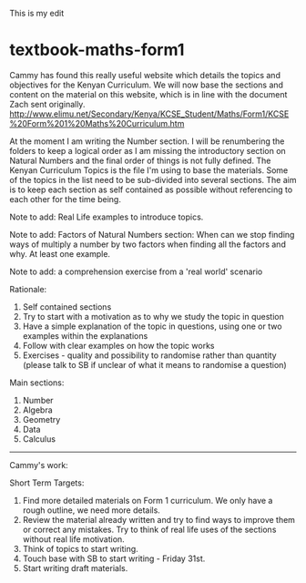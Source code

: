 This is my edit

# textbook-maths-form1

Cammy has found this really useful website which details the topics and objectives for the Kenyan Curriculum. We will now base the sections and content on the material on this website, which is in line with the document Zach sent originally. http://www.elimu.net/Secondary/Kenya/KCSE_Student/Maths/Form1/KCSE%20Form%201%20Maths%20Curriculum.htm

At the moment I am writing the Number section. I will be renumbering the folders to keep a logical order as I am missing the introductory section on Natural Numbers and the final order of things is not fully defined.
The Kenyan Curriculum Topics is the file I'm using to base the materials. Some of the topics in the list need to be sub-divided into several sections.
The aim is to keep each section as self contained as possible without referencing to each other for the time being.

Note to add: Real Life examples to introduce topics. 

Note to add: Factors of Natural Numbers section: When can we stop finding ways of multiply a number by two factors when finding all the factors and why. At least one example.

Note to add: a comprehension exercise from a 'real world' scenario


Rationale:

1. Self contained sections
2. Try to start with a motivation as to why we study the topic in question
3. Have a simple explanation of the topic in questions, using one or two examples within the explanations
4. Follow with clear examples on how the topic works
5. Exercises - quality and possibility to randomise rather than quantity (please talk to SB if unclear of what it means to randomise a question)


Main sections:
1. Number
2. Algebra
3. Geometry
4. Data
5. Calculus

----------------------------------------------------------------------------------------------------------------------------------------------------
Cammy's work:


Short Term Targets:
1. Find more detailed materials on Form 1 curriculum. We only have a rough outline, we need more details.
2. Review the material already written and try to find ways to improve them or correct any mistakes. Try to think of real life uses of the sections without real life motivation.
3. Think of topics to start writing.
4. Touch base with SB to start writing - Friday 31st.
5. Start writing draft materials. 
